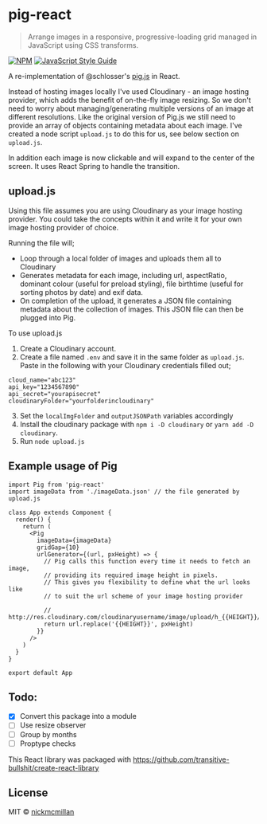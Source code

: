 # pig-react

> Arrange images in a responsive, progressive-loading grid managed in JavaScript using CSS transforms.

[![NPM](https://img.shields.io/npm/v/pig-react.svg)](https://www.npmjs.com/package/pig-react) [![JavaScript Style Guide](https://img.shields.io/badge/code_style-standard-brightgreen.svg)](https://standardjs.com)


A re-implementation of @schlosser's [pig.js](https://github.com/schlosser/pig.js/) in React.

Instead of hosting images locally I've used Cloudinary - an image hosting provider, which adds the benefit of on-the-fly image resizing. So we don't need to worry about managing/generating multiple versions of an image at different resolutions. Like the original version of Pig.js we still need to provide an array of objects containing metadata about each image. I've created a node script `upload.js` to do this for us, see below section on `upload.js`.

In addition each image is now clickable and will expand to the center of the screen. It uses React Spring to handle the transition.


## upload.js
Using this file assumes you are using Cloudinary as your image hosting provider. You could take the concepts within it and write it for your own image hosting provider of choice.

Running the file will;
* Loop through a local folder of images and uploads them all to Cloudinary
* Generates metadata for each image, including url, aspectRatio, dominant colour (useful for preload styling), file birthtime (useful for sorting photos by date) and exif data.
* On completion of the upload, it generates a JSON file containing metadata about the collection of images. This JSON file can then be plugged into Pig.

To use upload.js
1. Create a Cloudinary account. 
1. Create a file named `.env` and save it in the same folder as `upload.js`. Paste in the following with your Cloudinary credentials filled out;
```
cloud_name="abc123"
api_key="1234567890"
api_secret="yourapisecret"
cloudinaryFolder="yourfolderincloudinary"
```

3. Set the `localImgFolder` and `outputJSONPath` variables accordingly
1. Install the cloudinary package with `npm i -D cloudinary` or `yarn add -D cloudinary`.
1. Run `node upload.js`

## Example usage of Pig

```
import Pig from 'pig-react'
import imageData from './imageData.json' // the file generated by upload.js

class App extends Component {
  render() {
    return (
      <Pig
        imageData={imageData}
        gridGap={10}
        urlGenerator={(url, pxHeight) => {
          // Pig calls this function every time it needs to fetch an image,
          // providing its required image height in pixels.
          // This gives you flexibility to define what the url looks like
          // to suit the url scheme of your image hosting provider
          
          // http://res.cloudinary.com/cloudinaryusername/image/upload/h_{{HEIGHT}}/v1234567890/cloudinaryfolder/imagefilename.jpg
          return url.replace('{{HEIGHT}}', pxHeight)
        }}
      />
    )
  }
}

export default App
```


## Todo: 
- [x] Convert this package into a module
- [ ] Use resize observer
- [ ] Group by months
- [ ] Proptype checks

This React library was packaged with https://github.com/transitive-bullshit/create-react-library

## License

MIT © [nickmcmillan](https://github.com/nickmcmillan)
